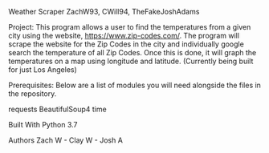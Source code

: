 Weather Scraper
ZachW93, CWill94, TheFakeJoshAdams

Project:
This program allows a user to find the temperatures from a given city using the website, https://www.zip-codes.com/. The program
will scrape the website for the Zip Codes in the city and individually google search the temperature of all Zip Codes. Once this is done,
it will graph the temperatures on a map using longitude and latitude. (Currently being built for just Los Angeles)

Prerequisites:
Below are a list of modules you will need alongside the files in the repository.

requests
BeautifulSoup4
time

Built With Python 3.7

Authors
Zach W - Clay W - Josh A
